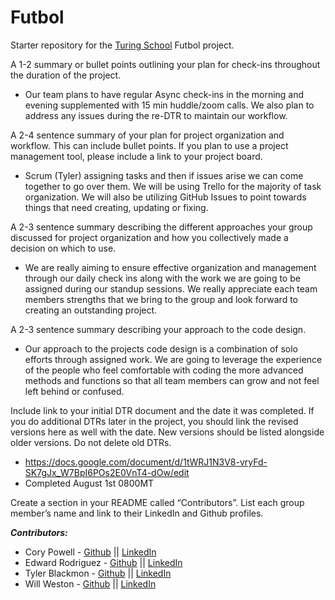 # Futbol

Starter repository for the [Turing School](https://turing.io/) Futbol project.


A 1-2 summary or bullet points outlining your plan for check-ins throughout the duration of the project.

- Our team plans to have regular Async check-ins in the morning and evening supplemented with 15 min huddle/zoom calls. We also plan to address any issues during the re-DTR to maintain our workflow.


A 2-4 sentence summary of your plan for project organization and workflow. This can include bullet points. If you plan to use a project management tool, please include a link to your project board.

- Scrum (Tyler) assigning tasks and then if issues arise we can come together to go over them. We will be using Trello for the majority of task organization. We will also be utilizing GitHub Issues to point towards things that need creating, updating or fixing.


A 2-3 sentence summary describing the different approaches your group discussed for project organization and how you collectively made a decision on which to use.

- We are really aiming to ensure effective organization and management through our daily  check ins along with the work we are going to be assigned during our standup sessions. We really appreciate each team members strengths that we bring to the group and look forward to creating an outstanding project.

A 2-3 sentence summary describing your approach to the code design.

- Our approach to the projects code design is a combination of solo efforts through assigned work. We are going to leverage the experience of the people who feel comfortable with coding the more advanced methods and functions so that all team members can grow and not feel left behind or confused. 

Include link to your initial DTR document and the date it was completed. If you do additional DTRs later in the project, you should link the revised versions here as well with the date. New versions should be listed alongside older versions. Do not delete old DTRs.

 - https://docs.google.com/document/d/1tWRJ1N3V8-vryFd-SK7gJx_W7BpI6POs2E0VnT4-dOw/edit
 - Completed August 1st 0800MT


Create a section in your README called “Contributors”. List each group member’s name and link to their LinkedIn and Github profiles.

***Contributors:***
- Cory Powell - [Github](https://github.com/coryrpow) || [LinkedIn](https://www.linkedin.com/in/cory-powell-515853284/)
- Edward Rodriguez - [Github](https://github.com/TheAveryRodriguez) || [LinkedIn](https://www.linkedin.com/in/edward-avery-rodriguez/)
- Tyler Blackmon - [Github](https://github.com/tblackmon-tiel) || [LinkedIn](https://www.linkedin.com/in/tyler-blackmon-674842284/)
- Will Weston - [Github](https://github.com/WillWeston94) || [LinkedIn](https://www.linkedin.com/in/will-weston-39577b286/)
 